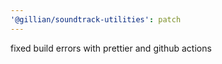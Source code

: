 ```yaml
---
'@gillian/soundtrack-utilities': patch
---
```


fixed build errors with prettier and github actions
